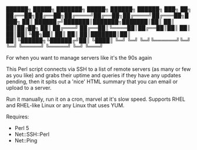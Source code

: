 ██████╗  █████╗ ███████╗ █████╗  ██████╗ ██████╗ ███╗   ██╗ 
██╔══██╗██╔══██╗██╔════╝██╔══██╗██╔════╝██╔═══██╗████╗  ██║ 
██████╔╝███████║███████╗███████║██║     ██║   ██║██╔██╗ ██║ 
██╔═══╝ ██╔══██║╚════██║██╔══██║██║     ██║   ██║██║╚██╗██║ 
██║     ██║  ██║███████║██║  ██║╚██████╗╚██████╔╝██║ ╚████║ 
╚═╝     ╚═╝  ╚═╝╚══════╝╚═╝  ╚═╝ ╚═════╝ ╚═════╝ ╚═╝  ╚═══╝ 

For when you want to manage servers like it's the 90s again

This Perl script connects via SSH to a list of remote servers
(as many or few as you like) and grabs their uptime and queries
if they have any updates pending, then it spits out a 'nice' 
HTML summary that you can email or upload to a server.

Run it manually, run it on a cron, marvel at it's slow speed.
Supports RHEL and RHEL-like Linux or any Linux that uses YUM.

Requires:
- Perl 5
- Net::SSH::Perl
- Net::Ping

